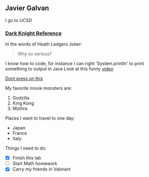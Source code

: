 ## Javier Galvan
I go to *UCSD*
### [Dark Knight Reference](https://en.wikipedia.org/wiki/The_Dark_Knight_(film))
In the words of Heath Ledgers Joker:
> Why so serious?

I know how to code, for instance I can right 'System.println' to print something to output in Java
Look at this funny [video](https://www.youtube.com/watch?v=dQw4w9WgXcQ&ab_channel=RickAstleyVEVO)

[Dont press on this](other.md)

My favorite movie monsters are:
1. Godzilla
2. King Kong
3.  Mothra
  
Places I want to travel to one day:
- Japan
- France
- Italy

Things I need to do:
- [x] Finish this lab
- [ ] Start Math homework
- [x] Carry my friends in Valorant 